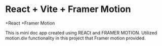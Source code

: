 # React + Vite + Framer Motion


+React
+Framer Motion


This is mini doc app created using REACt and FRAMER MOTION.
Utilized motion.div functionality in this project that Framer motion provided. 
